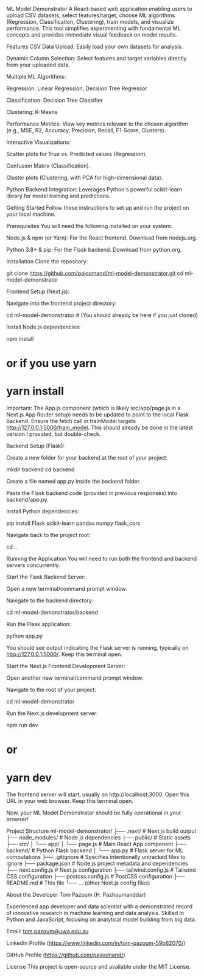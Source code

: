 ML Model Demonstrator
A React-based web application enabling users to upload CSV datasets, select features/target, choose ML algorithms (Regression, Classification, Clustering), train models, and visualize performance. This tool simplifies experimenting with fundamental ML concepts and provides immediate visual feedback on model results.

Features
CSV Data Upload: Easily load your own datasets for analysis.

Dynamic Column Selection: Select features and target variables directly from your uploaded data.

Multiple ML Algorithms:

Regression: Linear Regression, Decision Tree Regressor

Classification: Decision Tree Classifier

Clustering: K-Means

Performance Metrics: View key metrics relevant to the chosen algorithm (e.g., MSE, R2, Accuracy, Precision, Recall, F1-Score, Clusters).

Interactive Visualizations:

Scatter plots for True vs. Predicted values (Regression).

Confusion Matrix (Classification).

Cluster plots (Clustering, with PCA for high-dimensional data).

Python Backend Integration: Leverages Python's powerful scikit-learn library for model training and predictions.

Getting Started
Follow these instructions to set up and run the project on your local machine.

Prerequisites
You will need the following installed on your system:

Node.js & npm (or Yarn): For the React frontend. Download from nodejs.org.

Python 3.8+ & pip: For the Flask backend. Download from python.org.

Installation
Clone the repository:

git clone https://github.com/pajoomand/ml-model-demonstrator.git
cd ml-model-demonstrator

Frontend Setup (Next.js):

Navigate into the frontend project directory:

cd ml-model-demonstrator # (You should already be here if you just cloned)

Install Node.js dependencies:

npm install
# or if you use yarn
# yarn install

Important: The App.js component (which is likely src/app/page.js in a Next.js App Router setup) needs to be updated to point to the local Flask backend. Ensure the fetch call in trainModel targets http://127.0.0.1:5000/train_model. This should already be done in the latest version I provided, but double-check.

Backend Setup (Flask):

Create a new folder for your backend at the root of your project:

mkdir backend
cd backend

Create a file named app.py inside the backend folder.

Paste the Flask backend code (provided in previous responses) into backend/app.py.

Install Python dependencies:

pip install Flask scikit-learn pandas numpy flask_cors

Navigate back to the project root:

cd ..

Running the Application
You will need to run both the frontend and backend servers concurrently.

Start the Flask Backend Server:

Open a new terminal/command prompt window.

Navigate to the backend directory:

cd ml-model-demonstrator/backend

Run the Flask application:

python app.py

You should see output indicating the Flask server is running, typically on http://127.0.0.1:5000/. Keep this terminal open.

Start the Next.js Frontend Development Server:

Open another new terminal/command prompt window.

Navigate to the root of your project:

cd ml-model-demonstrator

Run the Next.js development server:

npm run dev
# or
# yarn dev

The frontend server will start, usually on http://localhost:3000. Open this URL in your web browser. Keep this terminal open.

Now, your ML Model Demonstrator should be fully operational in your browser!

Project Structure
ml-model-demonstrator/
├── .next/                       # Next.js build output
├── node_modules/                # Node.js dependencies
├── public/                      # Static assets
├── src/
│   └── app/
│       └── page.js              # Main React App component
├── backend/                     # Python Flask backend
│   └── app.py                   # Flask server for ML computations
├── .gitignore                   # Specifies intentionally untracked files to ignore
├── package.json                 # Node.js project metadata and dependencies
├── next.config.js               # Next.js configuration
├── tailwind.config.js           # Tailwind CSS configuration
├── postcss.config.js            # PostCSS configuration
├── README.md                    # This file
└── ... (other Next.js config files)

About the Developer
Tom Pazoum (H. Pazhoumanddar)

Experienced app developer and data scientist with a demonstrated record of innovative research in machine learning and data analysis. Skilled in Python and JavaScript, focusing on analytical model building from big data.

Email: tom.pazoum@uwa.edu.au

LinkedIn Profile (https://www.linkedin.com/in/tom-pazoum-59b62070/)

GitHub Profile (https://github.com/pajoomand/)

License
This project is open-source and available under the MIT License.